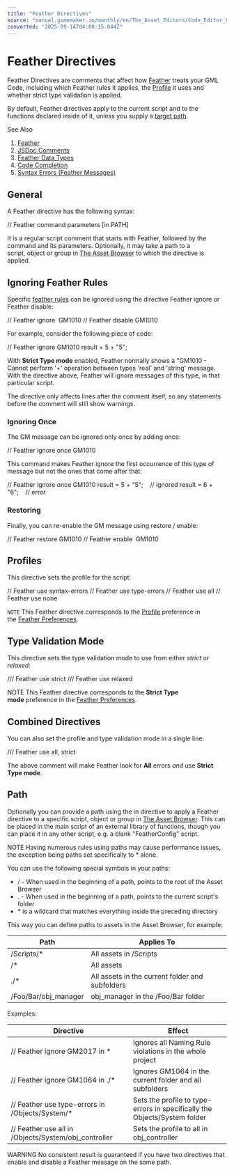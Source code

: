 ```yaml
---
title: "Feather Directives"
source: "manual.gamemaker.io/monthly/en/The_Asset_Editors/Code_Editor_Properties/Feather_Directives.htm"
converted: "2025-09-14T04:00:15.044Z"
---
```


# Feather Directives

Feather Directives are comments that affect how [Feather](../../Setting_Up_And_Version_Information/IDE_Preferences/Feather_Settings.md) treats your GML Code, including which Feather rules it applies, the [Profile](../../Setting_Up_And_Version_Information/IDE_Preferences/Feather_Settings.htm#message_severity_profile) it uses and whether strict type validation is applied.

By default, Feather directives apply to the current script and to the functions declared inside of it, unless you supply a [target path](Feather_Directives.htm#path).

See Also

1.  [Feather](../../Setting_Up_And_Version_Information/IDE_Preferences/Feather_Settings.md)
2.  [JSDoc Comments](JSDoc_Script_Comments.md)
3.  [Feather Data Types](Feather_Data_Types.md)
4.  [Code Completion](Feather_Features.md)
5.  [Syntax Errors (Feather Messages)](../../Additional_Information/Errors/Syntax_Errors.md)

## General

A Feather directive has the following syntax:

// Feather command parameters \[in PATH\]

It is a regular script comment that starts with Feather, followed by the command and its parameters. Optionally, it may take a path to a script, object or group in [The Asset Browser](../../Introduction/The_Asset_Browser.md) to which the directive is applied.

## Ignoring Feather Rules

Specific [feather rules](../../Setting_Up_And_Version_Information/IDE_Preferences/Feather_Settings.htm#s3) can be ignored using the directive Feather ignore or Feather disable:

// Feather ignore  GM1010
// Feather disable GM1010

For example, consider the following piece of code:

// Feather ignore GM1010
result = 5 + "5";

With **Strict Type mode** enabled, Feather normally shows a "GM1010 - Cannot perform '+' operation between types 'real' and 'string' message. With the directive above, Feather will ignore messages of this type, in that particular script.

The directive only affects lines after the comment itself, so any statements before the comment will still show warnings.

### Ignoring Once

The GM message can be ignored only once by adding once:

// Feather ignore once GM1010

This command makes Feather ignore the first occurrence of this type of message but not the ones that come after that:

// Feather ignore once GM1010
result = 5 + "5";    // ignored
result = 6 + "6";    // error

### Restoring

Finally, you can re-enable the GM message using restore / enable:

// Feather restore GM1010
// Feather enable  GM1010

## Profiles

This directive sets the profile for the script:

// Feather use syntax-errors
// Feather use type-errors
// Feather use all
// Feather use none

`NOTE` This Feather directive corresponds to the [Profile](../../Setting_Up_And_Version_Information/IDE_Preferences/Feather_Settings.htm#message_severity_profile) preference in the [Feather Preferences](../../Setting_Up_And_Version_Information/IDE_Preferences/Feather_Settings.md).

## Type Validation Mode

This directive sets the type validation mode to use from either _strict_ or _relaxed:_

/// Feather use strict
/// Feather use relaxed

NOTE This Feather directive corresponds to the **Strict Type mode** preference in the [Feather Preferences](../../Setting_Up_And_Version_Information/IDE_Preferences/Feather_Settings.md).

## Combined Directives

You can also set the profile and type validation mode in a single line:

/// Feather use all, strict

The above comment will make Feather look for **All** errors _and_ use **Strict Type mode**.

## Path

Optionally you can provide a path using the in directive to apply a Feather directive to a specific script, object or group in [The Asset Browser](../../Introduction/The_Asset_Browser.md). This can be placed in the main script of an external library of functions, though you can place it in any other script, e.g. a blank "FeatherConfig" script.

NOTE Having numerous rules using paths may cause performance issues, the exception being paths set specifically to \* alone.

You can use the following special symbols in your paths:

-   / - When used in the beginning of a path, points to the root of the Asset Browser
-   . - When used in the beginning of a path, points to the current script's folder
-   \* is a wildcard that matches everything inside the preceding directory

This way you can define paths to assets in the Asset Browser, for example:

| Path | Applies To |
| --- | --- |
| /Scripts/* | All assets in /Scripts |
| /* | All assets |
| ./* | All assets in the current folder and subfolders |
| /Foo/Bar/obj_manager | obj_manager in the /Foo/Bar folder |

Examples:

| Directive | Effect |
| --- | --- |
| // Feather ignore GM2017 in * | Ignores all Naming Rule violations in the whole project |
| // Feather ignore GM1064 in ./* | Ignores GM1064 in the current folder and all subfolders |
| // Feather use type-errors in /Objects/System/* | Sets the profile to type-errors in specifically the Objects/System folder |
| // Feather use all in /Objects/System/obj_controller | Sets the profile to all in obj_controller |

WARNING No consistent result is guaranteed if you have two directives that enable and disable a Feather message on the same path.